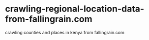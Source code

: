 # crawling-regional-location-data-from-fallingrain.com
crawling counties and places in kenya from fallingrain.com
